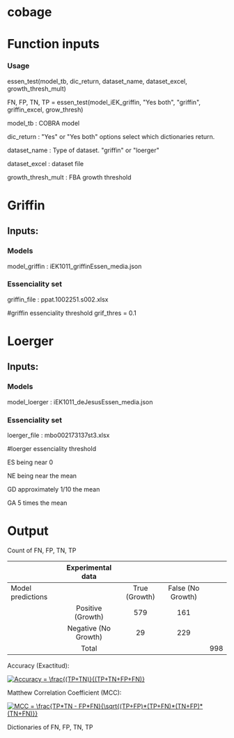 # cobage

# Function inputs

### Usage

essen_test(model_tb, dic_return, dataset_name, dataset_excel, growth_thresh_mult)

FN, FP, TN, TP = essen_test(model_iEK_griffin, "Yes both", "griffin", griffin_excel, grow_thresh)

model_tb : COBRA model

dic_return : "Yes" or "Yes both" options select which dictionaries return.

dataset_name : Type of dataset. "griffin" or "loerger"

dataset_excel :  dataset file

growth_thresh_mult : FBA growth threshold

# Griffin

## Inputs:

### Models

model_griffin : iEK1011_griffinEssen_media.json

### Essenciality set

griffin_file : ppat.1002251.s002.xlsx

#griffin essenciality threshold
grif_thres = 0.1

# Loerger

## Inputs:

### Models

model_loerger : iEK1011_deJesusEssen_media.json

### Essenciality set

loerger_file : mbo002173137st3.xlsx

#loerger essenciality threshold

ES being near 0

NE being near the mean

GD approximately 1/10 the mean

GA 5 times the mean


# Output
Count of FN, FP, TN, TP

|                                                   | Experimental data         |            |                |          |
|---------------------------------------------------|:-------------------------:|:----------:|:--------------:|----------|
| Model predictions                                 |                           |  True (Growth) | False  (No Growth) |          |
|                                                   |         Positive (Growth)        |   579  |     161    |          |
|                                                   |       Negative (No Growth)       |    29   |     229    |          |
|                                                   |           Total           |            |                | 998 |



Accuracy (Exactitud):

<a href="https://www.codecogs.com/eqnedit.php?latex=\dpi{120}&space;Accuracy&space;=&space;\frac{(TP&plus;TN)}{(TP&plus;TN&plus;FP&plus;FN)}" target="_blank"><img src="https://latex.codecogs.com/gif.latex?\dpi{140}&space;Accuracy&space;=&space;\frac{(TP&plus;TN)}{(TP&plus;TN&plus;FP&plus;FN)}" title="Accuracy = \frac{(TP+TN)}{(TP+TN+FP+FN)}" /></a>

Matthew Correlation Coefficient (MCC):

<a href="https://www.codecogs.com/eqnedit.php?latex=\dpi{120}&space;MCC&space;=&space;\frac{TP*TN&space;-&space;FP*FN}{\sqrt{(TP&plus;FP)*(TP&plus;FN)*(TN&plus;FP)*(TN&plus;FN)}}" target="_blank"><img src="https://latex.codecogs.com/gif.latex?\dpi{140}&space;MCC&space;=&space;\frac{TP*TN&space;-&space;FP*FN}{\sqrt{(TP&plus;FP)*(TP&plus;FN)*(TN&plus;FP)*(TN&plus;FN)}}" title="MCC = \frac{TP*TN - FP*FN}{\sqrt{(TP+FP)*(TP+FN)*(TN+FP)*(TN+FN)}}" /></a>

Dictionaries of FN, FP, TN, TP
